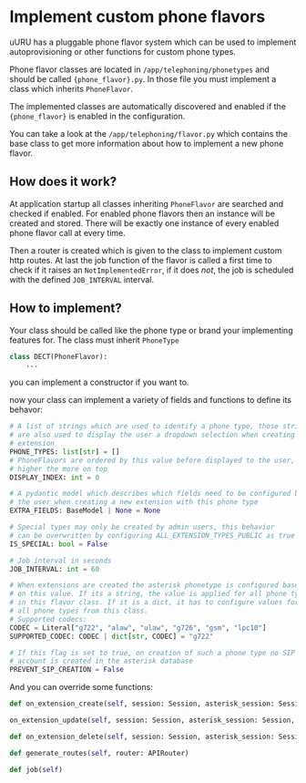 # Implement custom phone flavors

uURU has a pluggable phone flavor system which can be used to implement
autoprovisioning or other functions for custom phone types.

Phone flavor classes are located in `/app/telephoning/phonetypes` and should
be called `{phone_flavor}.py`. In those file you must implement a class which
inherits `PhoneFlavor`.

The implemented classes are automatically discovered and enabled if the
`{phone_flavor}` is enabled in the configuration.

You can take a look at the `/app/telephoning/flavor.py` which contains the
base class to get more information about how to implement a new phone flavor.

## How does it work?

At application startup all classes inheriting `PhoneFlavor` are searched
and checked if enabled.
For enabled phone flavors then an instance will be created and stored. There will
be exactly one instance of every enabled phone flavor call at every time.

Then a router is created which is given to the class to implement custom http routes.
At last the job function of the flavor is called a first time to check if it
raises an `NotImplementedError`, if it does _not_, the job is scheduled with the defined
`JOB_INTERVAL` interval.



## How to implement?

Your class should be called like the phone type or brand your implementing
features for. The class must inherit `PhoneType`


```python filename="/app/telephoning/phonetypes/mitel_dect.py"
class DECT(PhoneFlavor):
    ...
```

you can implement a constructor if you want to.

now your class can implement a variety of fields and functions to define its
behavor:

```python
# A list of strings which are used to identify a phone type, those strings
# are also used to display the user a dropdown selection when creating a new
# extension
PHONE_TYPES: list[str] = []
# PhoneFlavors are ordered by this value before displayed to the user, the
# higher the more on top
DISPLAY_INDEX: int = 0

# A pydantic model which describes which fields need to be configured by
# the user when creating a new extension with this phone type
EXTRA_FIELDS: BaseModel | None = None

# Special types may only be created by admin users, this behavior
# can be overwritten by configuring ALL_EXTENSION_TYPES_PUBLIC as true
IS_SPECIAL: bool = False

# Job interval in seconds
JOB_INTERVAL: int = 60

# When extensions are created the asterisk phonetype is configured based
# on this value. If its a string, the value is applied for all phone types
# in this flavor class. If it is a dict, it has to configure values for
# all phone types from this class.
# Supported codecs:
CODEC = Literal["g722", "alaw", "ulaw", "g726", "gsm", "lpc10"]
SUPPORTED_CODEC: CODEC | dict[str, CODEC] = "g722"

# If this flag is set to true, on creation of such a phone type no SIP
# account is created in the asterisk database
PREVENT_SIP_CREATION = False
``` 

And you can override some functions:
```python
def on_extension_create(self, session: Session, asterisk_session: Session, extension: "Extension")

on_extension_update(self, session: Session, asterisk_session: Session, extension: "Extension")

def on_extension_delete(self, session: Session, asterisk_session: Session, extension: "Extension")

def generate_routes(self, router: APIRouter)

def job(self)
```
